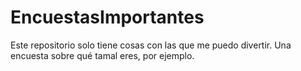 # EncuestasImportantes
Este repositorio solo tiene cosas con las que me puedo divertir. 
Una encuesta sobre qué tamal eres, por ejemplo.

